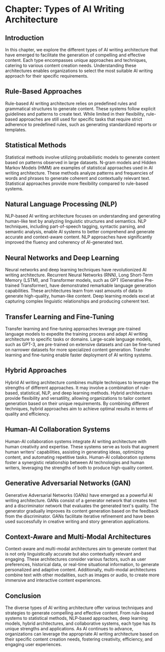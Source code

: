 Chapter: Types of AI Writing Architecture
=========================================

Introduction
------------

In this chapter, we explore the different types of AI writing architecture that have emerged to facilitate the generation of compelling and effective content. Each type encompasses unique approaches and techniques, catering to various content creation needs. Understanding these architectures enables organizations to select the most suitable AI writing approach for their specific requirements.

Rule-Based Approaches
---------------------

Rule-based AI writing architecture relies on predefined rules and grammatical structures to generate content. These systems follow explicit guidelines and patterns to create text. While limited in their flexibility, rule-based approaches are still used for specific tasks that require strict adherence to predefined rules, such as generating standardized reports or templates.

Statistical Methods
-------------------

Statistical methods involve utilizing probabilistic models to generate content based on patterns observed in large datasets. N-gram models and Hidden Markov Models (HMM) are examples of statistical approaches used in AI writing architecture. These methods analyze patterns and frequencies of words and phrases to generate coherent and contextually relevant text. Statistical approaches provide more flexibility compared to rule-based systems.

Natural Language Processing (NLP)
---------------------------------

NLP-based AI writing architecture focuses on understanding and generating human-like text by analyzing linguistic structures and semantics. NLP techniques, including part-of-speech tagging, syntactic parsing, and semantic analysis, enable AI systems to better comprehend and generate accurate and context-aware content. NLP approaches have significantly improved the fluency and coherency of AI-generated text.

Neural Networks and Deep Learning
---------------------------------

Neural networks and deep learning techniques have revolutionized AI writing architecture. Recurrent Neural Networks (RNN), Long Short-Term Memory (LSTM), and Transformer models, such as GPT (Generative Pre-trained Transformer), have demonstrated remarkable language generation capabilities. These architectures learn from vast amounts of data to generate high-quality, human-like content. Deep learning models excel at capturing complex linguistic relationships and producing coherent text.

Transfer Learning and Fine-Tuning
---------------------------------

Transfer learning and fine-tuning approaches leverage pre-trained language models to expedite the training process and adapt AI writing architecture to specific tasks or domains. Large-scale language models, such as GPT-3, are pre-trained on extensive datasets and can be fine-tuned on narrower datasets for more specialized content generation. Transfer learning and fine-tuning enable faster deployment of AI writing systems.

Hybrid Approaches
-----------------

Hybrid AI writing architecture combines multiple techniques to leverage the strengths of different approaches. It may involve a combination of rule-based, statistical, NLP, and deep learning methods. Hybrid architectures provide flexibility and versatility, allowing organizations to tailor content generation based on their unique requirements. By combining different techniques, hybrid approaches aim to achieve optimal results in terms of quality and efficiency.

Human-AI Collaboration Systems
------------------------------

Human-AI collaboration systems integrate AI writing architecture with human creativity and expertise. These systems serve as tools that augment human writers' capabilities, assisting in generating ideas, optimizing content, and automating repetitive tasks. Human-AI collaboration systems foster a synergistic relationship between AI technologies and human writers, leveraging the strengths of both to produce high-quality content.

Generative Adversarial Networks (GAN)
-------------------------------------

Generative Adversarial Networks (GANs) have emerged as a powerful AI writing architecture. GANs consist of a generator network that creates text and a discriminator network that evaluates the generated text's quality. The generator gradually improves its content generation based on the feedback from the discriminator. GANs facilitate iterative refinement and have been used successfully in creative writing and story generation applications.

Context-Aware and Multi-Modal Architectures
-------------------------------------------

Context-aware and multi-modal architectures aim to generate content that is not only linguistically accurate but also contextually relevant and engaging. These architectures consider various factors, such as user preferences, historical data, or real-time situational information, to generate personalized and adaptive content. Additionally, multi-modal architectures combine text with other modalities, such as images or audio, to create more immersive and interactive content experiences.

Conclusion
----------

The diverse types of AI writing architecture offer various techniques and strategies to generate compelling and effective content. From rule-based systems to statistical methods, NLP-based approaches, deep learning models, hybrid architectures, and collaborative systems, each type has its unique strengths and applications. As AI continues to advance, organizations can leverage the appropriate AI writing architecture based on their specific content creation needs, fostering creativity, efficiency, and engaging user experiences.
